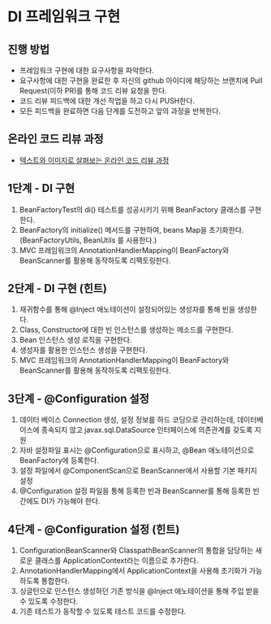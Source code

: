 # DI 프레임워크 구현
## 진행 방법
* 프레임워크 구현에 대한 요구사항을 파악한다.
* 요구사항에 대한 구현을 완료한 후 자신의 github 아이디에 해당하는 브랜치에 Pull Request(이하 PR)를 통해 코드 리뷰 요청을 한다.
* 코드 리뷰 피드백에 대한 개선 작업을 하고 다시 PUSH한다.
* 모든 피드백을 완료하면 다음 단계를 도전하고 앞의 과정을 반복한다.

## 온라인 코드 리뷰 과정
* [텍스트와 이미지로 살펴보는 온라인 코드 리뷰 과정](https://github.com/next-step/nextstep-docs/tree/master/codereview)


## 1단계 - DI 구현
1. BeanFactoryTest의 di() 테스트를 성공시키기 위해 BeanFactory 클래스를 구현한다.
2. BeanFactory의 initialize() 메서드를 구현하여, beans Map을 초기화한다. (BeanFactoryUtils, BeanUtils 를 사용한다.)
3. MVC 프레임워크의 AnnotationHandlerMapping이 BeanFactory와 BeanScanner를 활용해 동작하도록 리팩토링한다.

## 2단계 - DI 구현 (힌트)
1. 재귀함수를 통해 @Inject 애노테이션이 설정되어있는 생성자를 통해 빈을 생성한다.
2. Class, Constructor에 대한 빈 인스턴스를 생성하는 메소드를 구현한다.
3. Bean 인스턴스 생성 로직을 구현한다.
4. 생성자를 활용한 인스턴스 생성을 구현한다.
5. MVC 프레임워크의 AnnotationHandlerMapping이 BeanFactory와 BeanScanner를 활용해 동작하도록 리팩토링한다.

## 3단계 - @Configuration 설정
1. 데이터 베이스 Connection 생성, 설정 정보를 하드 코딩으로 관리하는데, 데이터베이스에 종속되지 않고 javax.sql.DataSource 인터페이스에 의존관계를 갖도록 지원
2. 자바 설정파일 표시는 @Configuration으로 표시하고, @Bean 애노테이션으로 BeanFactory에 등록한다.
3. 설정 파일에서 @ComponentScan으로 BeanScanner에서 사용할 기본 패키지 설정
4. @Configuration 설정 파일을 통해 등록한 빈과 BeanScanner를 통해 등록한 빈 간에도 DI가 가능해야 한다.

## 4단계 - @Configuration 설정 (힌트)
1. ConfigurationBeanScanner와 ClasspathBeanScanner의 통합을 담당하는 새로운 클래스를 ApplicationContext라는 이름으로 추가한다.
2. AnnotationHandlerMapping에서 ApplicationContext을 사용해 초기화가 가능하도록 통합한다.
3. 싱글턴으로 인스턴스 생성하던 기존 방식을 @Inject 애노테이션을 통해 주입 받을 수 있도록 수정한다.
4. 기존 테스트가 동작할 수 있도록 테스트 코드를 수정한다.